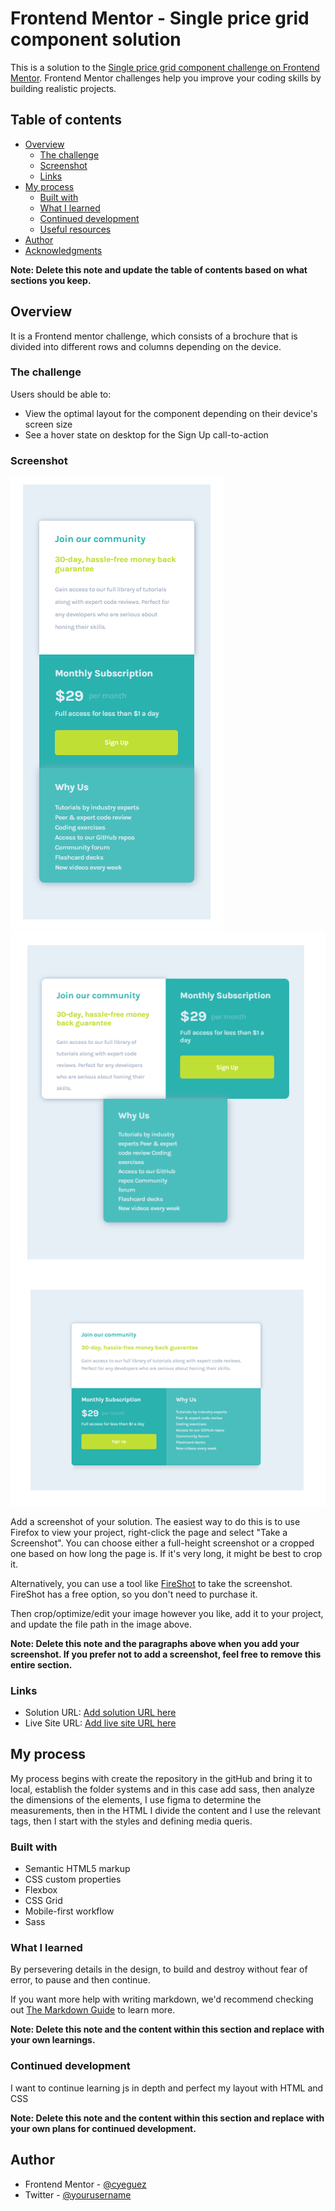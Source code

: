 # Frontend Mentor - Single price grid component solution

This is a solution to the [Single price grid component challenge on Frontend Mentor](https://www.frontendmentor.io/challenges/single-price-grid-component-5ce41129d0ff452fec5abbbc). Frontend Mentor challenges help you improve your coding skills by building realistic projects. 

## Table of contents

- [Overview](#overview)
  - [The challenge](#the-challenge)
  - [Screenshot](#screenshot)
  - [Links](#links)
- [My process](#my-process)
  - [Built with](#built-with)
  - [What I learned](#what-i-learned)
  - [Continued development](#continued-development)
  - [Useful resources](#useful-resources)
- [Author](#author)
- [Acknowledgments](#acknowledgments)

**Note: Delete this note and update the table of contents based on what sections you keep.**

## Overview

It is a Frontend mentor challenge, which consists of a brochure that is divided into different rows and columns depending on the device.

### The challenge

Users should be able to:

- View the optimal layout for the component depending on their device's screen size
- See a hover state on desktop for the Sign Up call-to-action

### Screenshot

![](./screenshot/mobile-mode.png) ![](./screenshot/tablet-mode.png) ![](./screenshot/desktop-mode.png)

Add a screenshot of your solution. The easiest way to do this is to use Firefox to view your project, right-click the page and select "Take a Screenshot". You can choose either a full-height screenshot or a cropped one based on how long the page is. If it's very long, it might be best to crop it.

Alternatively, you can use a tool like [FireShot](https://getfireshot.com/) to take the screenshot. FireShot has a free option, so you don't need to purchase it. 

Then crop/optimize/edit your image however you like, add it to your project, and update the file path in the image above.

**Note: Delete this note and the paragraphs above when you add your screenshot. If you prefer not to add a screenshot, feel free to remove this entire section.**

### Links

- Solution URL: [Add solution URL here](https://github.com/cyeguez/Single-price-grid-component)
- Live Site URL: [Add live site URL here](https://your-live-site-url.com)

## My process

My process begins with create the repository in the gitHub and bring it to local, establish the folder systems and in this case add sass, then analyze the dimensions of the elements, I use figma to determine the measurements, then in the HTML I divide the content and I use the relevant tags, then I start with the styles and defining media queris.

### Built with

- Semantic HTML5 markup
- CSS custom properties
- Flexbox
- CSS Grid
- Mobile-first workflow
- Sass 



### What I learned

By persevering details in the design, to build and destroy without fear of error, to pause and then continue.

If you want more help with writing markdown, we'd recommend checking out [The Markdown Guide](https://www.markdownguide.org/) to learn more.

**Note: Delete this note and the content within this section and replace with your own learnings.**

### Continued development

I want to continue learning js in depth and perfect my layout with HTML and CSS

**Note: Delete this note and the content within this section and replace with your own plans for continued development.**



## Author


- Frontend Mentor - [@cyeguez](https://www.frontendmentor.io/profile/cyeguez)
- Twitter - [@yourusername](https://www.twitter.com/yourusername)




